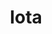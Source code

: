 ---
title: Iota
crosslinks:
- CryptoCurrency
- IOTAmarkets
- ethereum
- ethtrader
- IOTAFaucet
- Bitcoin
- ledgerwallet
- autotldr
- zec
- modnews
- Monero
- StackBlockchain
- dogecoin
- ParagonCoin
- '2013'
- compsci
- coding
- iota4earth
- hacking
- CryptoUBI
---